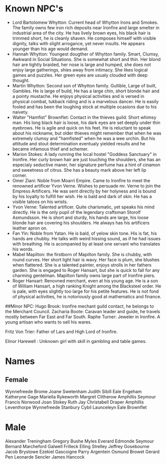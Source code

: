 # Known NPC's

 - Lord Bartolomew Whytton: Current head of Whytton Irons and Smokes. The
    family owns few iron rich deposits near Ironfire and large smelter in
    industrial area of the city. He has lively brown eyes, his black hair is
    trimmed short, he is cleanly shaven. He composes himself with visible
    dignity, talks with slight arrogance, yet never insults. He appears
    younger than his age would demand.
 - Hannah Whytton: Youngest dougther of Whytton family. Smart, Clumsy, Awkward
    in Social Situations. She is somewhat short and thin. Her blond hair are
    tightly braided, her nose is large and humped, she does not enjoy large
    gatherings, shies away from intimacy. She likes logical games and puzzles.
    Her green eyes are usualy clouded with deep thought.
 - Martin Whytton: Second son of Whytton family. Gullible, Large of built,
    Gambles. He is large of build, He has a large chin, short blonde hair and a
    pointy mustache. He enjoys physical activities and is versed in physical
    combat, tukback riding and is a marvelous dancer. He is easily fooled and
    has been the loughing stock at multiple ocasions due to his naivety.
 - Walter "Hamfist" Brownflet: Contact in the thieves guild. Short whimsy man.
    His long black hair is loose, his dark eyes are set deeply under thin
    eyebrows. He is agile and quick on his feet. He is reluctant to speak
    about his nickname, but older thieves might remember that when he was
    extremely clumsy and "hamfisted" when he was a wee urchin. But his
    attitude and stout determination eventualy yielded results and he became
    infamous thief and schemer.
 - Marion Stokes: A lady running the local hostel "Goddess Sanctuary" in
    Ironfire. Her curly brown hair are just touching the shoulders, she has an
    especialy seductive maner, her signature perfume has a hint of cinamon and
    sweetness of citrus. She has a beauty mark above her left lip corner.
 - Omer Ziani: Noble from Moarri Empire. Came to Ironfire to meet the renowned
    artificer Yvon Verne. Wishes to persuade mr. Verne to join the Empress
    Artificers. He was sent directly by her holyness and is bound by his
    loyalty to fulfill her wish. He is bald and dark of skin. He has a visible
    tatoos on his wrists.
 - Yvon Verne: Talented artificer. Quite charismatic, yet speaks his mind
    directly. He is the only pupil of the legendary craftsman Storolf
    Asmundsson. He is short and sturdy, his hands are large, his loose blonde
    hair are covering his shoulders. He always has his artificers leather apron
    on.
 - Fan Yin: Noble from Yatan. He is bald, of yelow skin tone. His is fat, his
    hands are chubby. He talks with weird hissing sound, as if he had issues
    with breathing. He is acompanied by at least one servant who translates
    his words.
 - Mabel Mapilton: the firstborn of Mapilton family. She is chubby, with round
    curves. Her short light hair is wavy. Her face is plum, she blushes when
    flattered. She is a talented painter, enjoys strolls in her fathers garden.
    She is engaged to Roger Hansart, but she is quick to fall for any charming
    gentelman. Mapilton family owns large part of Ironfire piers.
 - Roger Hansart: Renovned merchant, even at his young age. He is a son of
    William Hansart, a high ranking Knight among the Blacksteel order. He is
    pale, with eyes slightly too large for his petite features. He is not
    fond of physical activities, he is notoriously good at mathematics and
    finance.

##Minor NPC:
Hugo Brook: Ironfire mechant guild contact, he belongs to the Merchant Council.
Zacharia Boote: Caravan leader and guide, he travels mostly between Far East and Far South.
Raphe Turner: Jeweler in Ironfire. A young artisan who wants to sell his wares.


Fritz Von Trier: Father of Lars and High Lord of Ironfire.

Elinor Harewell : Unknown girl with skill in gambling and table games.


# Names
## Female

Wynnefreede Brome
Joane Swetenham
Judith Sibill
Eale Engeham
Katheryne Gage
Mariella Rykeworth
Margret Clitherow
Amphillis Seymour
Francis Norwood
Joan Stokey
Ruth Jay
Christabell Draper
Amphillis Leventhorpe
Wynnefreede Stanbury
Cybil Launceleyn
Eale Brownflet

# Male

Alexander Treningham
Gregory Bushe
Myles Everard
Edmonde Seymour
Bernard Marcheford
Galwell Frilleck
Elling Strelley
Jeffrey Gosebourne
Jacob Brystowe
Ezekiel Gascoigne
Parry Argentein
Osmund Browet
Gerard Pen
Leonarde Sencler
James Hancock

